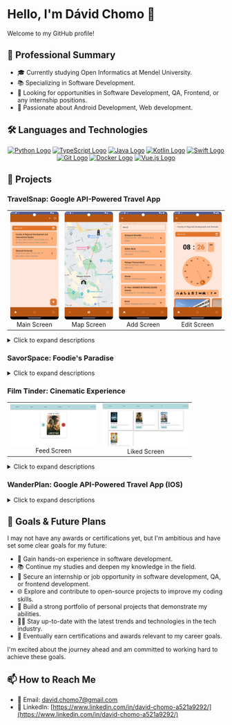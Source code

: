 # Hello, I'm Dávid Chomo 👋

Welcome to my GitHub profile!

## 💼 Professional Summary
- 🎓 Currently studying Open Informatics at Mendel University.
- 📚 Specializing in Software Development.
- 🚀 Looking for opportunities in Software Development, QA, Frontend, or any internship positions.
- 🌟 Passionate about Android Development, Web development.

## 🛠 Languages and Technologies

<div align="center">
  <a href="#"><img src="https://upload.wikimedia.org/wikipedia/commons/c/c3/Python-logo-notext.svg" alt="Python Logo" width="50"></a>
  <a href="#"><img src="https://upload.wikimedia.org/wikipedia/commons/4/4c/Typescript_logo_2020.svg" alt="TypeScript Logo" width="50"></a>
  <a href="#"><img src="https://upload.wikimedia.org/wikipedia/en/3/30/Java_programming_language_logo.svg" alt="Java Logo" width="50"></a>
  <a href="#"><img src="https://upload.wikimedia.org/wikipedia/commons/thumb/7/74/Kotlin_Icon.png/1200px-Kotlin_Icon.png" alt="Kotlin Logo" width="50"></a>
  <a href="#"><img src="https://developer.apple.com/swift/images/swift-og.png" alt="Swift Logo" width="50"></a>
  <a href="#"><img src="https://git-scm.com/images/logos/downloads/Git-Icon-1788C.png" alt="Git Logo" width="50"></a>
  <a href="#"><img src="https://jackmckew.dev/img/Moby-logo.png" alt="Docker Logo" width="50"></a>
  <a href="#"><img src="https://upload.wikimedia.org/wikipedia/commons/9/95/Vue.js_Logo_2.svg" alt="Vue.js Logo" width="50"></a>
</div>

## 📁 Projects

### TravelSnap: Google API-Powered Travel App

<table>
  <tr>
    <td align="center">
      <img src="https://github.com/Debury/testdavidrep/blob/main/MainScreen.png" alt="Main Screen" width="200">
      <br>
      Main Screen
    </td>
    <td align="center">
      <img src="https://github.com/Debury/testdavidrep/blob/main/MapScreen.png" alt="Map Screen" width="200">
      <br>
      Map Screen
    </td>
    <td align="center">
      <img src="https://github.com/Debury/testdavidrep/blob/main/AddingScreen.png" alt="Add Screen" width="200">
      <br>
      Add Screen
    </td>
    <td align="center">
      <img src="https://github.com/Debury/testdavidrep/blob/main/EditScreen.png" alt="Edit Screen" width="200">
      <br>
      Edit Screen
    </td>
  </tr>
</table>

<details>
<summary>Click to expand descriptions</summary>

- 📙 **TravelSnap:** A travel companion app that uses Google APIs for effortless place-saving. Snap photos to add your favorite places with Google Vision API landmark detection.

- 📸 **Snap and Save:** Easily snap and save your travel spots.

- 🗺️ **Leverage Google APIs:** Enhance your travel experiences with Google APIs.

- 🏞️ **Automatically Detect Landmarks:** Use your camera to automatically detect landmarks.

- 📔 **Create a Personal Travel Log:** Keep track of your travels with a personal travel log.

- 🌍 **Share Your Travel Stories:** Share your travel stories with ease.

[![TravelSnap Repository](https://github-readme-stats.vercel.app/api/pin/?username=Debury&repo=TravelSnap)](https://github.com/Debury/TravelSnap)

</details>


### SavorSpace: Foodie's Paradise


<details>
<summary>Click to expand descriptions</summary>

- 📙 **SavorSpace:** A social networking platform for food enthusiasts, where you can effortlessly share your culinary experiences and discoveries. It's like Instagram for food lovers!
- 📸 **Snap photos of your favorite dishes:** Share them with the community.
- 🗺️ **Easily link your food posts:** To the restaurants where you enjoyed them using Google Places API.
- 🍽️ **Explore new restaurants and dishes:** Recommended by the SavorSpace community.
- 📔 **Maintain a personal food diary:** Of your culinary adventures.
- 🌐 **Connect with fellow food enthusiasts:** Like, and comment on their posts.

[![SavorSpace Repository](https://github-readme-stats.vercel.app/api/pin/?username=yourusername&repo=savorspace)](https://bitbucket.org/mendelu/ios2_zs2023_xchomo/src/master/)

</details>


### Film Tinder: Cinematic Experience

<table>
  <tr>
    <td align="center">
      <img src="https://github.com/Debury/testdavidrep/blob/main/Film_feed_view.png" alt="Feed Screen" width="200">
      <br>
      Feed Screen
    </td>
    <td align="center">
      <img src="https://github.com/Debury/testdavidrep/blob/main/FilmTinder_Liked_View.png" alt="Liked Screen" width="200">
      <br>
      Liked Screen
    </td>
  </tr>
</table>
<details>
<summary>Click to expand descriptions</summary>

- 🎬 **Film Tinder:** A captivating web application tailored for movie buffs, bringing a unique twist to discovering and sharing your favorite films. It's like Tinder, but for movies!
- 🌟 **Swipe through an endless selection:** of films, curated to match your preferences.
- 🎞️ **Discover hidden gems:** Unearth cinematic treasures recommended by fellow Film Tinder users.
- 📝 **Build your movie collection:** Add beloved films to your personal library with just a tap.
- 💬 **Keep track of your cinematic journey:** Maintain a diary of movies you've watched and loved.
- 📷 **Connect with other film enthusiasts:** Discuss, rate, and share insights on your favorite flicks with the vibrant Film Tinder community.

[![Film Tinder Repository](https://github-readme-stats.vercel.app/api/pin/?username=Debury&repo=FilmTinder)](https://github.com/Debury/FilmTinder)]

</details>


### WanderPlan: Google API-Powered Travel App (IOS)
<details>
<summary>Click to expand descriptions</summary>

- 🌍 **Wander Plan:** An intuitive iOS travel planning app, empowering users to organize and explore their adventures seamlessly.
- 🗺️ **Effortless trip planning:** Utilize Google APIs to add destinations, points of interest, and create detailed travel itineraries.
- 📍 **Customize your journey:** Tailor your trips according to your preferences, ensuring a personalized travel experience.
- 📝 **Stay organized:** Keep track of your travel plans and notes, making every journey stress-free and memorable.

[![WanderPlan Repository](https://github-readme-stats.vercel.app/api/pin/?username=Debury&repo=WanderPlan)](https://bitbucket.org/mendelu/vi1ls2023_xchomo/src/master/)]
</details>

## 🌟 Goals & Future Plans

I may not have any awards or certifications yet, but I'm ambitious and have set some clear goals for my future:

- 🚀 Gain hands-on experience in software development.
- 📚 Continue my studies and deepen my knowledge in the field.
- 💼 Secure an internship or job opportunity in software development, QA, or frontend development.
- 🌐 Explore and contribute to open-source projects to improve my coding skills.
- 📝 Build a strong portfolio of personal projects that demonstrate my abilities.
- 🧑‍💻 Stay up-to-date with the latest trends and technologies in the tech industry.
- 🌟 Eventually earn certifications and awards relevant to my career goals.

I'm excited about the journey ahead and am committed to working hard to achieve these goals.

## 📫 How to Reach Me
- 📧 Email: david.chomo7@gmail.com
- 💼 LinkedIn: [https://www.linkedin.com/in/david-chomo-a521a9292/](https://www.linkedin.com/in/david-chomo-a521a9292/)


